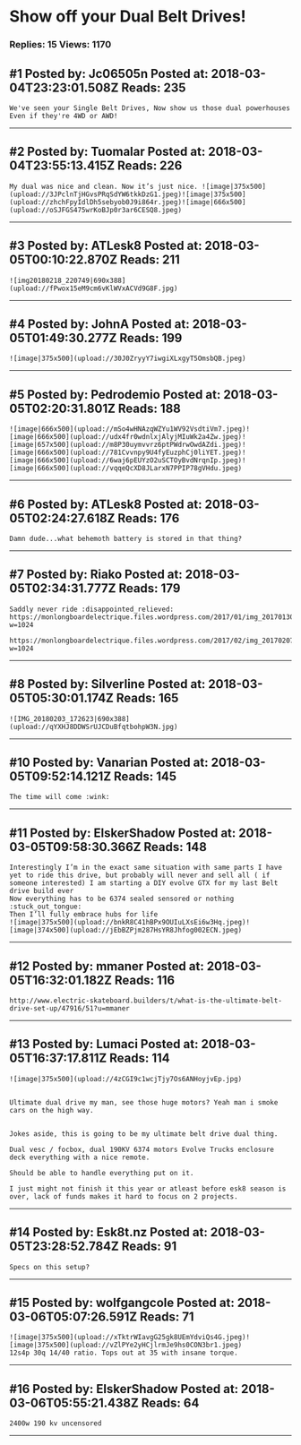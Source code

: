 # Show off your Dual Belt Drives!

### Replies: 15 Views: 1170

## \#1 Posted by: Jc06505n Posted at: 2018-03-04T23:23:01.508Z Reads: 235

```
We've seen your Single Belt Drives, Now show us those dual powerhouses Even if they're 4WD or AWD!
```

---
## \#2 Posted by: Tuomalar Posted at: 2018-03-04T23:55:13.415Z Reads: 226

```
My dual was nice and clean. Now it’s just nice. ![image|375x500](upload://3JPclnTjHGvsPRqSdYW6tkkDzG1.jpeg)![image|375x500](upload://zhchFpyIdlDh5sebyob0J9i864r.jpeg)![image|666x500](upload://oSJFGS475wrKoBJp0r3ar6CESQ8.jpeg)
```

---
## \#3 Posted by: ATLesk8 Posted at: 2018-03-05T00:10:22.870Z Reads: 211

```
![img20180218_220749|690x388](upload://fPwox15eM9cm6vKlWVxACVd9G8F.jpg)
```

---
## \#4 Posted by: JohnA Posted at: 2018-03-05T01:49:30.277Z Reads: 199

```
![image|375x500](upload://30J0ZryyY7iwgiXLxgyT5OmsbQB.jpeg)
```

---
## \#5 Posted by: Pedrodemio Posted at: 2018-03-05T02:20:31.801Z Reads: 188

```
![image|666x500](upload://mSo4wHNAzqWZYu1WV92VsdtiVm7.jpeg)![image|666x500](upload://udx4fr0wdnlxjAlyjMIuWk2a4Zw.jpeg)![image|657x500](upload://m8P30uymvvrz6ptPWdrwOwdAZdi.jpeg)![image|666x500](upload://781Cvvnpy9U4fyEuzphCj0liYET.jpeg)![image|666x500](upload://6waj6pEUYzO2uSCTOyBvdNrqnIp.jpeg)![image|666x500](upload://vqqeQcXD8JLarxN7PPIP78gVHdu.jpeg)
```

---
## \#6 Posted by: ATLesk8 Posted at: 2018-03-05T02:24:27.618Z Reads: 176

```
Damn dude...what behemoth battery is stored in that thing?
```

---
## \#7 Posted by: Riako Posted at: 2018-03-05T02:34:31.777Z Reads: 179

```
Saddly never ride :disappointed_relieved:
https://monlongboardelectrique.files.wordpress.com/2017/01/img_20170130_141412mle.jpg?w=1024

https://monlongboardelectrique.files.wordpress.com/2017/02/img_20170207_170750l1.jpg?w=1024
```

---
## \#8 Posted by: Silverline Posted at: 2018-03-05T05:30:01.174Z Reads: 165

```
![IMG_20180203_172623|690x388](upload://qYXHJ8DDWSrUJCDuBfqtbohpW3N.jpg)
```

---
## \#10 Posted by: Vanarian Posted at: 2018-03-05T09:52:14.121Z Reads: 145

```
The time will come :wink:
```

---
## \#11 Posted by: ElskerShadow Posted at: 2018-03-05T09:58:30.366Z Reads: 148

```
Interestingly I’m in the exact same situation with same parts I have yet to ride this drive, but probably will never and sell all ( if someone interested) I am starting a DIY evolve GTX for my last Belt drive build ever 
Now everything has to be 6374 sealed sensored or nothing :stuck_out_tongue: 
Then I’ll fully embrace hubs for life 
![image|375x500](upload://bnkR8C41hBPx9OUIuLXsEi6w3Hq.jpeg)![image|374x500](upload://jEbBZPjm287HsYR8Jhfog002ECN.jpeg)
```

---
## \#12 Posted by: mmaner Posted at: 2018-03-05T16:32:01.182Z Reads: 116

```
http://www.electric-skateboard.builders/t/what-is-the-ultimate-belt-drive-set-up/47916/51?u=mmaner
```

---
## \#13 Posted by: Lumaci Posted at: 2018-03-05T16:37:17.811Z Reads: 114

```
![image|375x500](upload://4zCGI9c1wcjTjy7Os6ANHoyjvEp.jpg)


Ultimate dual drive my man, see those huge motors? Yeah man i smoke cars on the high way.


Jokes aside, this is going to be my ultimate belt drive dual thing.

Dual vesc / focbox, dual 190KV 6374 motors Evolve Trucks enclosure deck everything with a nice remote.

Should be able to handle everything put on it.

I just might not finish it this year or atleast before esk8 season is over, lack of funds makes it hard to focus on 2 projects.
```

---
## \#14 Posted by: Esk8t.nz Posted at: 2018-03-05T23:28:52.784Z Reads: 91

```
Specs on this setup?
```

---
## \#15 Posted by: wolfgangcole Posted at: 2018-03-06T05:07:26.591Z Reads: 71

```
![image|375x500](upload://xTktrWIavgG25gk8UEmYdviQs4G.jpeg)![image|375x500](upload://vZlPYe2yHCjlrmJe9hs0CON3br1.jpeg)
12s4p 30q 14/40 ratio. Tops out at 35 with insane torque.
```

---
## \#16 Posted by: ElskerShadow Posted at: 2018-03-06T05:55:21.438Z Reads: 64

```
2400w 190 kv uncensored
```

---
